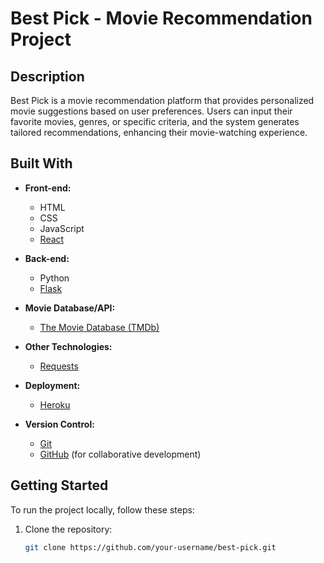 # Best Pick - Movie Recommendation Project

## Description

Best Pick is a movie recommendation platform that provides personalized movie suggestions based on user preferences. Users can input their favorite movies, genres, or specific criteria, and the system generates tailored recommendations, enhancing their movie-watching experience.

## Built With

- **Front-end:**
  - HTML
  - CSS
  - JavaScript
  - [React](https://reactjs.org/)
- **Back-end:**
  - Python
  - [Flask](https://flask.palletsprojects.com/)

- **Movie Database/API:**
  - [The Movie Database (TMDb)](https://www.themoviedb.org/)

- **Other Technologies:**
  - [Requests](https://docs.python-requests.org/en/latest/) 

- **Deployment:**
  - [Heroku](https://www.heroku.com/)

- **Version Control:**
  - [Git](https://git-scm.com/)
  - [GitHub](https://github.com/) (for collaborative development)

## Getting Started

To run the project locally, follow these steps:

1. Clone the repository:
   ```bash
   git clone https://github.com/your-username/best-pick.git
